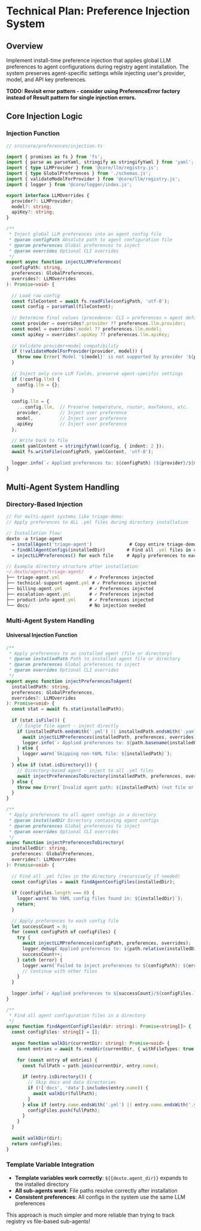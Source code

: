 # Technical Plan: Preference Injection System

## Overview

Implement install-time preference injection that applies global LLM preferences to agent configurations during registry agent installation. The system preserves agent-specific settings while injecting user's provider, model, and API key preferences.

**TODO: Revisit error pattern - consider using PreferenceError factory instead of Result pattern for single injection errors.**

## Core Injection Logic

### Injection Function
```typescript
// src/core/preferences/injection.ts

import { promises as fs } from 'fs';
import { parse as parseYaml, stringify as stringifyYaml } from 'yaml';
import { type LLMProvider } from '@core/llm/registry.js';
import { type GlobalPreferences } from './schemas.js';
import { validateModelForProvider } from '@core/llm/registry.js';
import { logger } from '@core/logger/index.js';

export interface LLMOverrides {
  provider?: LLMProvider;
  model?: string;
  apiKey?: string;
}

/**
 * Inject global LLM preferences into an agent config file
 * @param configPath Absolute path to agent configuration file
 * @param preferences Global preferences to inject
 * @param overrides Optional CLI overrides
 */
export async function injectLLMPreferences(
  configPath: string,
  preferences: GlobalPreferences,
  overrides?: LLMOverrides
): Promise<void> {
  
  // Load raw config
  const fileContent = await fs.readFile(configPath, 'utf-8');
  const config = parseYaml(fileContent);
  
  // Determine final values (precedence: CLI > preferences > agent defaults)
  const provider = overrides?.provider ?? preferences.llm.provider;
  const model = overrides?.model ?? preferences.llm.model;
  const apiKey = overrides?.apiKey ?? preferences.llm.apiKey;
  
  // Validate provider+model compatibility
  if (!validateModelForProvider(provider, model)) {
    throw new Error(`Model '${model}' is not supported by provider '${provider}'`);
  }
  
  // Inject only core LLM fields, preserve agent-specific settings
  if (!config.llm) {
    config.llm = {};
  }
  
  config.llm = {
    ...config.llm,  // Preserve temperature, router, maxTokens, etc.
    provider,       // Inject user preference
    model,          // Inject user preference  
    apiKey          // Inject user preference
  };
  
  // Write back to file
  const yamlContent = stringifyYaml(config, { indent: 2 });
  await fs.writeFile(configPath, yamlContent, 'utf-8');
  
  logger.info(`✓ Applied preferences to: ${configPath} (${provider}/${model})`);
}
```

## Multi-Agent System Handling

### Directory-Based Injection
```typescript
// For multi-agent systems like triage-demo:
// Apply preferences to ALL .yml files during directory installation

// Installation flow:
dexto -a triage-agent 
  → installAgent('triage-agent')              # Copy entire triage-demo/ directory
  → findAllAgentConfigs(installedDir)        # Find all .yml files in directory
  → injectLLMPreferences() for each file     # Apply preferences to each config

// Example directory structure after installation:
~/.dexto/agents/triage-agent/
├── triage-agent.yml           # ✓ Preferences injected
├── technical-support-agent.yml # ✓ Preferences injected  
├── billing-agent.yml          # ✓ Preferences injected
├── escalation-agent.yml       # ✓ Preferences injected
├── product-info-agent.yml     # ✓ Preferences injected
└── docs/                      # No injection needed
```

### Multi-Agent System Handling

#### Universal Injection Function
```typescript
/**
 * Apply preferences to an installed agent (file or directory)
 * @param installedPath Path to installed agent file or directory
 * @param preferences Global preferences to inject
 * @param overrides Optional CLI overrides
 */
export async function injectPreferencesToAgent(
  installedPath: string,
  preferences: GlobalPreferences,
  overrides?: LLMOverrides
): Promise<void> {
  const stat = await fs.stat(installedPath);
  
  if (stat.isFile()) {
    // Single file agent - inject directly
    if (installedPath.endsWith('.yml') || installedPath.endsWith('.yaml')) {
      await injectLLMPreferences(installedPath, preferences, overrides);
      logger.info(`✓ Applied preferences to: ${path.basename(installedPath)}`);
    } else {
      logger.warn(`Skipping non-YAML file: ${installedPath}`);
    }
  } else if (stat.isDirectory()) {
    // Directory-based agent - inject to all .yml files
    await injectPreferencesToDirectory(installedPath, preferences, overrides);
  } else {
    throw new Error(`Invalid agent path: ${installedPath} (not file or directory)`);
  }
}

/**
 * Apply preferences to all agent configs in a directory
 * @param installedDir Directory containing agent configs
 * @param preferences Global preferences to inject
 * @param overrides Optional CLI overrides
 */
async function injectPreferencesToDirectory(
  installedDir: string,
  preferences: GlobalPreferences,
  overrides?: LLMOverrides
): Promise<void> {
  
  // Find all .yml files in the directory (recursively if needed)
  const configFiles = await findAgentConfigFiles(installedDir);
  
  if (configFiles.length === 0) {
    logger.warn(`No YAML config files found in: ${installedDir}`);
    return;
  }
  
  // Apply preferences to each config file
  let successCount = 0;
  for (const configPath of configFiles) {
    try {
      await injectLLMPreferences(configPath, preferences, overrides);
      logger.debug(`Applied preferences to: ${path.relative(installedDir, configPath)}`);
      successCount++;
    } catch (error) {
      logger.warn(`Failed to inject preferences to ${configPath}: ${error instanceof Error ? error.message : String(error)}`);
      // Continue with other files
    }
  }
  
  logger.info(`✓ Applied preferences to ${successCount}/${configFiles.length} config files`);
}

/**
 * Find all agent configuration files in a directory
 */
async function findAgentConfigFiles(dir: string): Promise<string[]> {
  const configFiles: string[] = [];
  
  async function walkDir(currentDir: string): Promise<void> {
    const entries = await fs.readdir(currentDir, { withFileTypes: true });
    
    for (const entry of entries) {
      const fullPath = path.join(currentDir, entry.name);
      
      if (entry.isDirectory()) {
        // Skip docs and data directories
        if (!['docs', 'data'].includes(entry.name)) {
          await walkDir(fullPath);
        }
      } else if (entry.name.endsWith('.yml') || entry.name.endsWith('.yaml')) {
        configFiles.push(fullPath);
      }
    }
  }
  
  await walkDir(dir);
  return configFiles;
}
```

### Template Variable Integration
- **Template variables work correctly**: `${{dexto.agent_dir}}` expands to the installed directory
- **All sub-agents work**: File paths resolve correctly after installation
- **Consistent preferences**: All configs in the system use the same LLM preferences

This approach is much simpler and more reliable than trying to track registry vs file-based sub-agents!